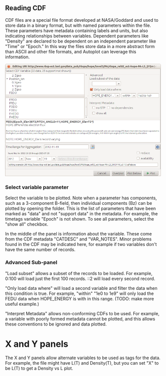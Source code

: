 ## Reading CDF

CDF files are a special file format developed at NASA/Goddard and used
to store data in a binary format, but with named parameters within the
file. These parameters have metadata containing labels and units, but
also indicating relationships between variables. Dependent parameters
like "Density" are declared to be dependent on an independent parameter
like "Time" or "Epoch." In this way the files store data in a more
abstract form than ASCII and other file formats, and Autoplot can
leverage this information.

![cdfEditorPanel.jpg](cdfEditorPanel.jpg "cdfEditorPanel.jpg")

### Select variable parameter

Select the variable to be plotted. Note when a parameter has components,
such as a 3-component B-field, then individual components (Bz) can be
plotted by opening the folder. This is the list of parameters that have
been marked as "data" and not "support data" in the metadata. For
example, the timetags variable "Epoch" is not shown. To see all
parameters, select the "show all" checkbox.

In the middle of the panel is information about the variable. These come
from the CDF metadata "CATDESC" and "VAR\_NOTES". Minor problems found
in the CDF may be indicated here, for example if two variables don't
have the same number of records.

### Advanced Sub-panel

"Load subset" allows a subset of the records to be loaded. For example,
0:100 will load just the first 100 records. ::2 will load every second
record.

"Only load data where" will load a second variable and filter the data
when this condition is true. For example, "within" "1e0 to 1e9" will
only load the FEDU data when HOPE\_ENERGY is with in this range. (TODO:
make more useful example.)

"Interpret Metadata" allows non-conforming CDFs to be used. For example,
a variable with poorly formed metadata cannot be plotted, and this
allows these conventions to be ignored and data plotted.

# X and Y panels
The X and Y panels allow alternate variables to be used as tags for the data. 
For example, the file might have L(T) and Density(T), but you can set "X"
to be L(T) to get a Density vs L plot.